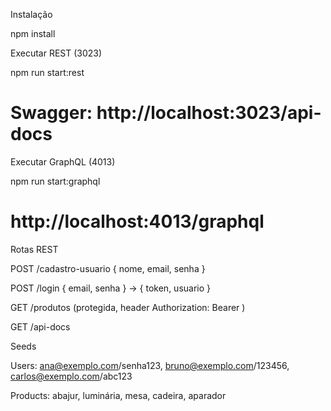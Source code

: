 Instalação

npm install


Executar REST (3023)

npm run start:rest
# Swagger: http://localhost:3023/api-docs


Executar GraphQL (4013)

npm run start:graphql
# http://localhost:4013/graphql


Rotas REST

POST /cadastro-usuario { nome, email, senha }

POST /login { email, senha } → { token, usuario }

GET /produtos (protegida, header Authorization: Bearer <token>)

GET /api-docs

Seeds

Users: ana@exemplo.com/senha123, bruno@exemplo.com/123456, carlos@exemplo.com/abc123

Products: abajur, luminária, mesa, cadeira, aparador
